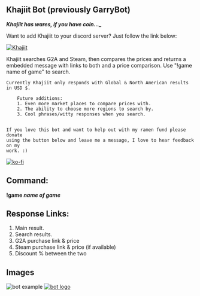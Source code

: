 ## Khajiit Bot (previously GarryBot)

***Khajiit has wares, if you have coin..._***


Want to add Khajiit to your discord server? 
Just follow the link below:

[![Khajiit](https://i.imgur.com/6wSy4c8.png)](https://discord.com/api/oauth2/authorize?client_id=696797425502781470&permissions=92224&scope=bot)

Khajiit searches G2A and Steam, then compares the prices and returns a embedded message with links to both and a price comparison. Use "!game name of game" to search.

	Currently Khajiit only responds with Global & North American results in USD $. 
		
		Future additions:
		1. Even more market places to compare prices with.
		2. The ability to choose more regions to search by.
		3. Cool phrases/witty responses when you search.
	
	
	If you love this bot and want to help out with my ramen fund please donate
	using the button below and leave me a message, I love to hear feedback on my
	work. :)
[![ko-fi](https://www.ko-fi.com/img/githubbutton_sm.svg)](https://ko-fi.com/L3L01PGZ3)
	 
## Command:

 **!game *name of game***
 
## Response Links:
 1. Main result.
 2. Search results.
 3. G2A purchase link & price
 4. Steam purchase link & price (if available)
 5. Discount % between the two

## Images
![bot example](https://i.imgur.com/1hzj02D.jpg)
[![bot logo](https://i.imgur.com/ZJCKkPt.png)](https://milan-frederic.wixsite.com/milan)

